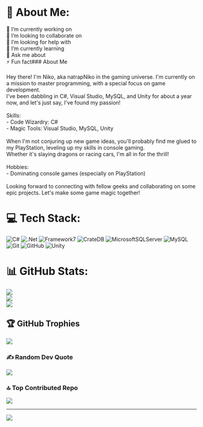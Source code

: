# 💫 About Me:
🔭 I’m currently working on<br>👯 I’m looking to collaborate on<br>🤝 I’m looking for help with<br>🌱 I’m currently learning<br>💬 Ask me about<br>⚡ Fun fact### About Me<br><br>Hey there! I'm Niko, aka natrapNiko in the gaming universe. I'm currently on a mission to master programming, with a special focus on game development.<br>I've been dabbling in C#, Visual Studio, MySQL, and Unity for about a year now, and let's just say, I've found my passion!<br><br>Skills:<br>- Code Wizardry: C#<br>- Magic Tools: Visual Studio, MySQL, Unity<br><br>When I'm not conjuring up new game ideas, you'll probably find me glued to my PlayStation, leveling up my skills in console gaming.<br>Whether it's slaying dragons or racing cars, I'm all in for the thrill!<br><br>Hobbies:<br>- Dominating console games (especially on PlayStation)<br><br>Looking forward to connecting with fellow geeks and collaborating on some epic projects. Let's make some game magic together!<br>

# 💻 Tech Stack:
![C#](https://img.shields.io/badge/c%23-%23239120.svg?style=for-the-badge&logo=csharp&logoColor=white) ![.Net](https://img.shields.io/badge/.NET-5C2D91?style=for-the-badge&logo=.net&logoColor=white) ![Framework7](https://img.shields.io/badge/framework7-%23EE350F.svg?style=for-the-badge&logo=framework7&logoColor=white) ![CrateDB](https://img.shields.io/badge/CrateDB-009DC7?style=for-the-badge&logo=CrateDB&logoColor=white) ![MicrosoftSQLServer](https://img.shields.io/badge/Microsoft%20SQL%20Server-CC2927?style=for-the-badge&logo=microsoft%20sql%20server&logoColor=white) ![MySQL](https://img.shields.io/badge/mysql-4479A1.svg?style=for-the-badge&logo=mysql&logoColor=white) ![Git](https://img.shields.io/badge/git-%23F05033.svg?style=for-the-badge&logo=git&logoColor=white) ![GitHub](https://img.shields.io/badge/github-%23121011.svg?style=for-the-badge&logo=github&logoColor=white) ![Unity](https://img.shields.io/badge/unity-%23000000.svg?style=for-the-badge&logo=unity&logoColor=white)
# 📊 GitHub Stats:
![](https://github-readme-stats.vercel.app/api?username=natrapNiko&theme=codeSTACKr&hide_border=false&include_all_commits=true&count_private=true)<br/>
![](https://github-readme-streak-stats.herokuapp.com/?user=natrapNiko&theme=codeSTACKr&hide_border=false)<br/>
![](https://github-readme-stats.vercel.app/api/top-langs/?username=natrapNiko&theme=codeSTACKr&hide_border=false&include_all_commits=true&count_private=true&layout=compact)

## 🏆 GitHub Trophies
![](https://github-profile-trophy.vercel.app/?username=natrapNiko&theme=default&no-frame=true&no-bg=true&margin-w=4)

### ✍️ Random Dev Quote
![](https://quotes-github-readme.vercel.app/api?type=horizontal&theme=gruvbox)

### 🔝 Top Contributed Repo
![](https://github-contributor-stats.vercel.app/api?username=natrapNiko&limit=5&theme=default&combine_all_yearly_contributions=true)

---
[![](https://visitcount.itsvg.in/api?id=natrapNiko&icon=3&color=0)](https://visitcount.itsvg.in)

  
<!-- Proudly created with GPRM ( https://gprm.itsvg.in ) -->
